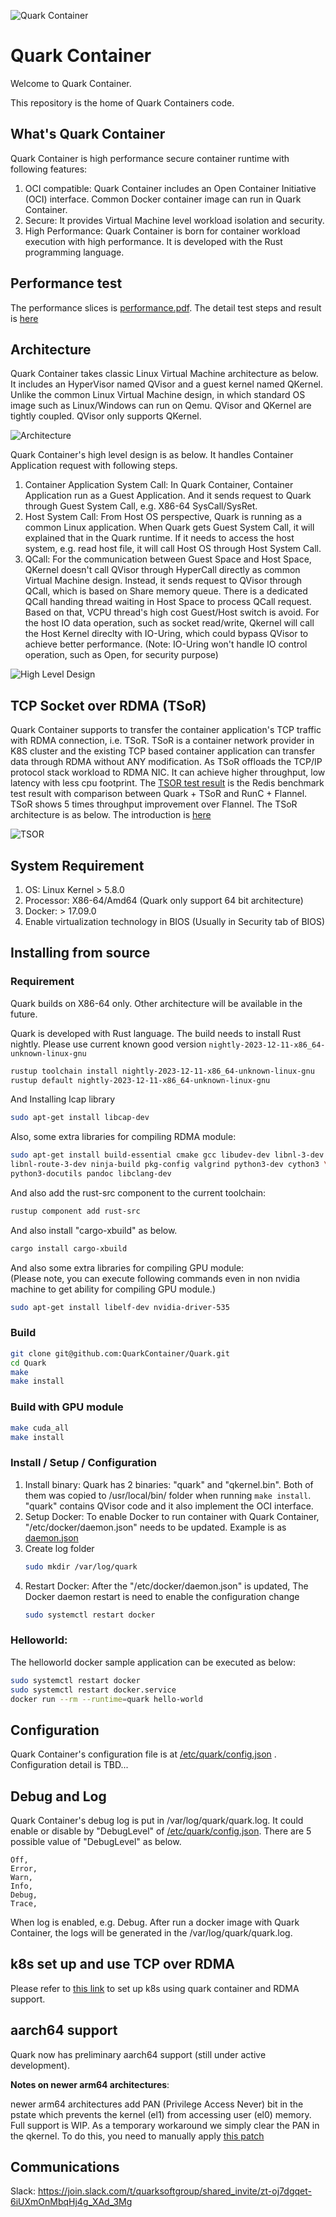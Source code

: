 ![Quark Container](doc/quark.png)
# Quark Container
Welcome to Quark Container.

This repository is the home of Quark Containers code.

## What's Quark Container

Quark Container is high performance secure container runtime with following
features: 
1. OCI compatible: Quark Container includes an Open Container Initiative (OCI)
   interface. Common Docker container image can run in Quark Container.
2. Secure: It provides Virtual Machine level workload isolation and security.
3. High Performance: Quark Container is born for container workload execution
   with high performance. It is developed with the Rust programming language. 


## Performance test 

The performance slices is [performance.pdf](doc/performance.pdf). The detail
test steps and result is [here](doc/perf_test.md)

## Architecture

Quark Container takes classic Linux Virtual Machine architecture as below. It
includes an HyperVisor named QVisor and a guest kernel named QKernel. Unlike the
common Linux Virtual Machine design, in which standard OS image such as
Linux/Windows can run on Qemu. QVisor and QKernel are tightly coupled. QVisor
only supports QKernel.

![Architecture](doc/design.png)

Quark Container's high level design is as below. It handles Container
Application request with following steps.
1. Container Application System Call: In Quark Container, Container Application
   run as a Guest Application. And it sends request to Quark through Guest
   System Call, e.g. X86-64 SysCall/SysRet.
2. Host System Call: From Host OS perspective, Quark is running as a common
   Linux application. When Quark gets Guest System Call, it will explained that
   in the Quark runtime. If it needs to access the host system, e.g. read host
   file, it will call Host OS through Host System Call.
3. QCall: For the communication between Guest Space and Host Space, QKernel
   doesn't call QVisor through HyperCall directly as common Virtual Machine
   design. Instead, it sends request to QVisor through QCall, which is based on
   Share memory queue. There is a dedicated QCall handing thread waiting in Host
   Space to process QCall request. Based on that, VCPU thread's high cost
   Guest/Host switch is avoid. For the host IO data operation, such as socket
   read/write, Qkernel will call the Host Kernel direclty with IO-Uring, which
   could bypass QVisor to achieve better performance. (Note: IO-Uring won't
   handle IO control operation, such as Open, for security purpose)

![High Level Design](doc/hld.png)

## TCP Socket over RDMA (TSoR)
Quark Container supports to transfer the container application's TCP traffic
with RDMA connection, i.e. TSoR. TSoR is a container network provider in K8S
cluster and the existing TCP based container application can transfer data
through RDMA without ANY modification. As TSoR offloads the TCP/IP protocol
stack workload to RDMA NIC. It can achieve higher throughput, low latency with
less cpu footprint. The [TSOR test result](doc/TSoR.xlsx) is the Redis benchmark
test result with comparison between Quark + TSoR and RunC + Flannel. TSoR
shows 5 times throughput improvement over Flannel. The TSoR architecture is as
below. The introduction is [here](doc/TSoR.pptx)

![TSOR](doc/TSoR.png)

## System Requirement
1. OS: Linux Kernel > 5.8.0
2. Processor: X86-64/Amd64 (Quark only support 64 bit architecture)
3. Docker: > 17.09.0
4. Enable virtualization technology in BIOS (Usually in Security tab of BIOS)

## Installing from source

### Requirement 
Quark builds on X86-64 only. Other architecture will be available in the future.

Quark is developed with Rust language. The build needs to install Rust nightly.
Please use current known good version
`nightly-2023-12-11-x86_64-unknown-linux-gnu`

```sh
rustup toolchain install nightly-2023-12-11-x86_64-unknown-linux-gnu
rustup default nightly-2023-12-11-x86_64-unknown-linux-gnu
```

And Installing lcap library
```sh
sudo apt-get install libcap-dev
```
Also, some extra libraries for compiling RDMA module:
```sh
sudo apt-get install build-essential cmake gcc libudev-dev libnl-3-dev \
libnl-route-3-dev ninja-build pkg-config valgrind python3-dev cython3 \
python3-docutils pandoc libclang-dev
```
And also add the rust-src component to the current toolchain:
```sh
rustup component add rust-src
```

And also install "cargo-xbuild" as below.
```sh
cargo install cargo-xbuild
```

And also some extra libraries for compiling GPU module:  
(Please note, you can execute following commands even in non nvidia machine to
get ability for compiling GPU module.)
```sh
sudo apt-get install libelf-dev nvidia-driver-535
```

### Build
```sh
git clone git@github.com:QuarkContainer/Quark.git
cd Quark
make
make install
```

### Build with GPU module
```sh
make cuda_all
make install
```

### Install / Setup / Configuration
1. Install binary: Quark has 2 binaries: "quark" and "qkernel.bin". Both of them
   was copied to /usr/local/bin/ folder when running `make install`. "quark"
   contains QVisor code and it also implement the OCI interface.
2. Setup Docker: To enable Docker to run container with Quark Container,
   "/etc/docker/daemon.json" needs to be updated. Example is as
    [daemon.json](doc/daemon.json)
3. Create log folder
    ```sh
    sudo mkdir /var/log/quark
    ```
5. Restart Docker: After the "/etc/docker/daemon.json" is updated, The Docker
   daemon restart is need to enable the configuration change
    ```sh
    sudo systemctl restart docker
    ```

### Helloworld: 

The helloworld docker sample application can be executed as below:
```sh
sudo systemctl restart docker
sudo systemctl restart docker.service
docker run --rm --runtime=quark hello-world
```      
    
## Configuration
Quark Container's configuration file is at [/etc/quark/config.json](config.json)
. Configuration detail is TBD...

## Debug and Log
Quark Container's debug log is put in /var/log/quark/quark.log. It could enable
or disable by "DebugLevel" of [/etc/quark/config.json](config.json). There are 5
possible value of "DebugLevel" as below.
```
Off,
Error,
Warn,
Info,
Debug,
Trace,
```
    
When log is enabled, e.g. Debug. After run a docker image with Quark Container,
the logs will be generated in the /var/log/quark/quark.log.

## k8s set up and use TCP over RDMA
Please refer to [this link](doc/k8s_setup.md) to set up k8s using quark
container and RDMA support.

## aarch64 support
Quark now has preliminary aarch64 support (still under active development).

**Notes on newer arm64 architectures**:  

newer arm64 architectures add PAN (Privilege Access Never) bit in the pstate
which prevents the kernel (el1) from accessing user (el0) memory. Full support
is WIP. As a temporary workaround we simply clear the PAN in the qkernel. To do
this, you need to manually apply
[this patch](https://lists.sr.ht/~quark/QuarkContainer/patches/51839)

## Communications
Slack: https://join.slack.com/t/quarksoftgroup/shared_invite/zt-oj7dgqet-6iUXmOnMbqHj4g_XAd_3Mg
